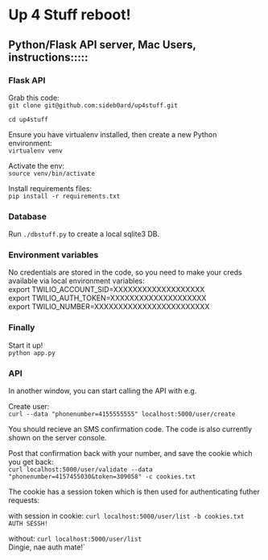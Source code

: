 # Up 4 Stuff reboot!

## Python/Flask API server, Mac Users, instructions:::::

### Flask API

Grab this code:  
`git clone git@github.com:sideb0ard/up4stuff.git`

`cd up4stuff`

Ensure you have virtualenv installed, then create a new Python environment:  
`virtualenv venv`

Activate the env:  
`source venv/bin/activate`

Install requirements files:  
`pip install -r requirements.txt`

### Database
Run `./dbstuff.py` to create a local sqlite3 DB.  

### Environment variables
No credentials are stored in the code, so you need to make your creds available via local environment variables:  
export TWILIO_ACCOUNT_SID=XXXXXXXXXXXXXXXXXXX  
export TWILIO_AUTH_TOKEN=XXXXXXXXXXXXXXXXXXXX  
export TWILIO_NUMBER=XXXXXXXXXXXXXXXXXXXXXXXX

### Finally
Start it up!  
`python app.py`


### API
In another window, you can start calling the API with e.g.  

Create user:  
`curl --data "phonenumber=4155555555" localhost:5000/user/create`  

You should recieve an SMS confirmation code. The code is also currently shown on the server console.  

Post that confirmation back with your number, and save the cookie which you get back:  
`curl localhost:5000/user/validate --data "phonenumber=4157455030&token=309058" -c cookies.txt`

The cookie has a session token which is then used for authenticating futher requests:

with session in cookie:
`curl localhost:5000/user/list -b cookies.txt`  
`AUTH SESSH!`

without:
`curl localhost:5000/user/list`  
Dingie, nae auth mate!`








